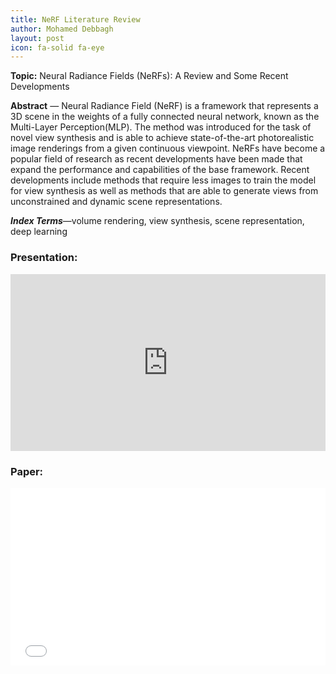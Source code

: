 ```yaml
---
title: NeRF Literature Review
author: Mohamed Debbagh
layout: post
icon: fa-solid fa-eye
---
```

**Topic:** Neural Radiance Fields (NeRFs): A Review and Some Recent Developments

**Abstract** — Neural Radiance Field (NeRF) is a framework that
represents a 3D scene in the weights of a fully connected
neural network, known as the Multi-Layer Perception(MLP). The
method was introduced for the task of novel view synthesis and
is able to achieve state-of-the-art photorealistic image renderings
from a given continuous viewpoint. NeRFs have become a popular
field of research as recent developments have been made that
expand the performance and capabilities of the base framework.
Recent developments include methods that require less images
to train the model for view synthesis as well as methods that are
able to generate views from unconstrained and dynamic scene
representations.

**_Index Terms_**—volume rendering, view synthesis, scene representation, deep learning

### Presentation:

<style>.embed-container { position: relative; padding-bottom: 56.25%; height: 0; overflow: hidden; max-width: 100%; } .embed-container iframe, .embed-container object, .embed-container embed { position: absolute; top: 0; left: 0; width: 100%; height: 100%; }</style><div class='embed-container'><iframe src='https://docs.google.com/presentation/d/e/2PACX-1vSsSsveugCILHjAuMHYB2T9JrbvVPvl7u9N_yntTKGy2CaBrR-QYA8TcezhuHQgVszszw7jQSftED6D/embed?start=true&loop=true&delayms=5000' frameborder='0' width='1440' height='839' allowfullscreen='true' mozallowfullscreen='true' webkitallowfullscreen='true'></iframe></div>


### Paper:

<style>.embed-container { position: relative; padding-bottom: 56.25%; height: 0; overflow: hidden; max-width: 100%; } .embed-container iframe, .embed-container object, .embed-container embed { position: absolute; top: 0; left: 0; width: 100%; height: 100%; }</style><div class='embed-container'><object data='/assets/papers/2023-03-17_NeRF_Literature_Review.pdf' type='application/pdf'>     <embed src='/assets/papers/2023-03-17_NeRF_Literature_Review.pdf'>         <p>This browser does not support PDFs. Please download the PDF to view it: <a href='/assets/papers/2023-03-17_NeRF_Literature_Review.pdf'>Download PDF</a>.</p>     </embed> </object></div>